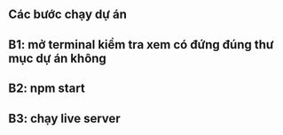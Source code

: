 ## Các bước chạy dự án

## B1: mở terminal kiểm tra xem có đứng đúng thư mục dự án không

## B2: npm start

## B3: chạy live server
